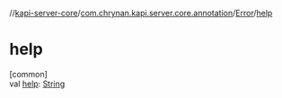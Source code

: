 //[kapi-server-core](../../../index.md)/[com.chrynan.kapi.server.core.annotation](../index.md)/[Error](index.md)/[help](help.md)

# help

[common]\
val [help](help.md): [String](https://kotlinlang.org/api/latest/jvm/stdlib/kotlin/-string/index.html)
